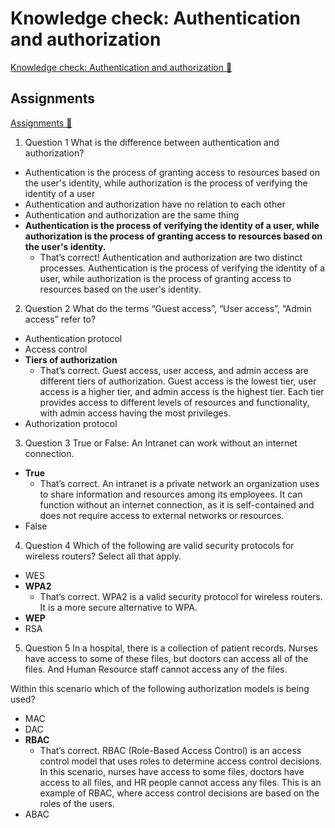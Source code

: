 # Knowledge check: Authentication and authorization

[Knowledge check: Authentication and authorization 🔗](https://www.coursera.org/learn/introduction-to-networking-and-Cloud-computing/assignment-submission/b1tMI/knowledge-check-authentication-and-authorization)

## Assignments

[Assignments 🔗](https://www.coursera.org/learn/introduction-to-networking-and-Cloud-computing/assignment-submission/b1tMI/knowledge-check-authentication-and-authorization/attempt)

1.  Question 1
    What is the difference between authentication and authorization?

- Authentication is the process of granting access to resources based on the user's identity, while authorization is the process of verifying the identity of a user
- Authentication and authorization have no relation to each other
- Authentication and authorization are the same thing
- **Authentication is the process of verifying the identity of a user, while authorization is the process of granting access to resources based on the user's identity.**
  - That’s correct! Authentication and authorization are two distinct processes. Authentication is the process of verifying the identity of a user, while authorization is the process of granting access to resources based on the user's identity.

2. Question 2
   What do the terms “Guest access”, “User access”, “Admin access” refer to?

- Authentication protocol
- Access control
- **Tiers of authorization**
  - That’s correct. Guest access, user access, and admin access are different tiers of authorization. Guest access is the lowest tier, user access is a higher tier, and admin access is the highest tier. Each tier provides access to different levels of resources and functionality, with admin access having the most privileges.
- Authorization protocol

3. Question 3
   True or False: An Intranet can work without an internet connection.

- **True**
  - That’s correct. An intranet is a private network an organization uses to share information and resources among its employees. It can function without an internet connection, as it is self-contained and does not require access to external networks or resources.
- False

4. Question 4
   Which of the following are valid security protocols for wireless routers? Select all that apply.

- WES
- **WPA2**
  - That’s correct. WPA2 is a valid security protocol for wireless routers. It is a more secure alternative to WPA.
- **WEP**
- RSA

5. Question 5
   In a hospital, there is a collection of patient records. Nurses have access to some of these files, but doctors can access all of the files. And Human Resource staff cannot access any of the files.

Within this scenario which of the following authorization models is being used?

- MAC
- DAC
- **RBAC**
  - That’s correct. RBAC (Role-Based Access Control) is an access control model that uses roles to determine access control decisions. In this scenario, nurses have access to some files, doctors have access to all files, and HR people cannot access any files. This is an example of RBAC, where access control decisions are based on the roles of the users.
- ABAC
